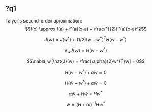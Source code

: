## ?q1
Talyor's second-order aproximation:    
$$f(x) \approx f(a) + f'(a)(x-a) + \frac{1}{2}f''(a)(x-a)^2$$

```math
\hat{J}(w) \approx J(w^*) + (1/2)(w-w^*)^{T}H(w-w^*)
```

$$\nabla_w\hat{J}(w) = H(w-w^*)$$

$$\nabla_w[\hat{J}(w) + \frac{\alpha}{2}w^{T}w] = 0$$

$$H(w-w^*) + \alpha w = 0$$

$$H(\tilde{w}-w^*) + \alpha\tilde{w} = 0$$

$$\alpha\tilde{w}+H\tilde{w} = Hw^*$$

$$\tilde{w} = (H + \alpha I)^{-1}Hw^*$$
